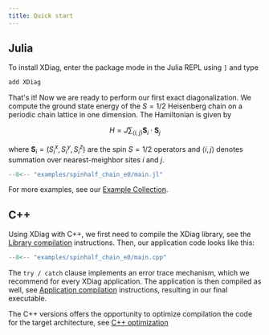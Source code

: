```yaml
---
title: Quick start
---
```


## Julia

To install XDiag, enter the package mode in the Julia REPL using `]` and type

```julia
add XDiag
```

That's it! Now we are ready to perform our first exact diagonalization. We compute the ground state energy of the $S=1/2$ Heisenberg chain on a periodic chain lattice in one dimension. The Hamiltonian is given by

$$ H = J\sum_{\langle i,j \rangle} \mathbf{S}_i \cdot \mathbf{S}_j$$

where $\mathbf{S}_i = (S_i^x, S_i^y, S_i^z)$ are the spin $S=1/2$ operators
and $\langle i,j \rangle$ denotes summation over nearest-meighbor sites
$i$ and $j$.

```julia
--8<-- "examples/spinhalf_chain_e0/main.jl"
```

For more examples, see our [Example Collection](examples.md).


## C++ 

Using XDiag with C++, we first need to compile the XDiag library, see the [Library compilation](documentation/compilation/compilation.md#library-compilation) instructions. Then, our application code looks like this:

```c++
--8<-- "examples/spinhalf_chain_e0/main.cpp"
```

The `try / catch` clause implements an error trace mechanism, which we recommend for every XDiag application. The application is then compiled as well, see [Application compilation](documentation/compilation/compilation.md#application-compilation) instructions, resulting in our final executable.

The C++ versions offers the opportunity to optimize compilation the code for the target architecture, see [C++ optimization](documentation/compilation/compilation.md#optimization)
